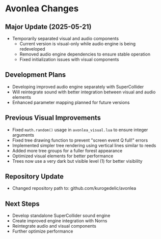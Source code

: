 # Avonlea Changes

## Major Update (2025-05-21)
- Temporarily separated visual and audio components
  - Current version is visual-only while audio engine is being redeveloped
  - Removed audio engine dependencies to ensure stable operation
  - Fixed initialization issues with visual components

## Development Plans
- Developing improved audio engine separately with SuperCollider
- Will reintegrate sound with better integration between visual and audio elements
- Enhanced parameter mapping planned for future versions

## Previous Visual Improvements
- Fixed `math.random()` usage in `avonlea_visual.lua` to ensure integer arguments
- Fixed tree drawing function to prevent "screen event Q full!" errors
- Implemented simpler tree rendering using vertical lines similar to reeds
- Added more tree groups for a fuller forest appearance
- Optimized visual elements for better performance
- Trees now use a very dark but visible level (1) for better visibility

## Repository Update
- Changed repository path to: github.com/kurogedelic/avonlea

## Next Steps
- Develop standalone SuperCollider sound engine
- Create improved engine integration with Norns
- Reintegrate audio and visual components
- Further optimize performance
